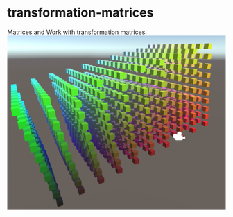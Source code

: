 # transformation-matrices
Matrices and Work with transformation matrices.
![image](https://github.com/MashiroShina/transformation-matrices/blob/master/max.png)
